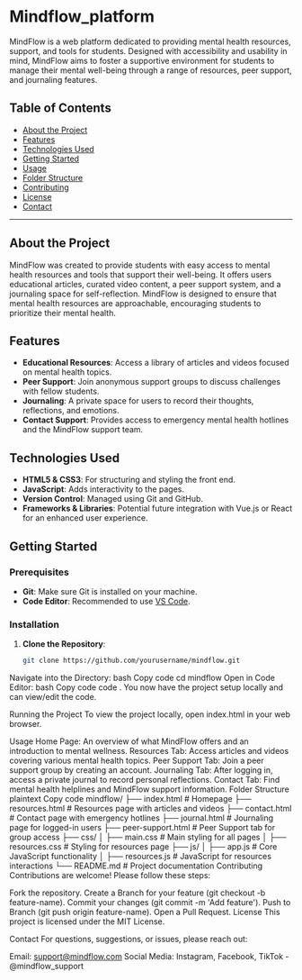# Mindflow_platform
MindFlow is a web platform dedicated to providing mental health resources, support, and tools for students. Designed with accessibility and usability in mind, MindFlow aims to foster a supportive environment for students to manage their mental well-being through a range of resources, peer support, and journaling features.

## Table of Contents
- [About the Project](#about-the-project)
- [Features](#features)
- [Technologies Used](#technologies-used)
- [Getting Started](#getting-started)
- [Usage](#usage)
- [Folder Structure](#folder-structure)
- [Contributing](#contributing)
- [License](#license)
- [Contact](#contact)

---

## About the Project
MindFlow was created to provide students with easy access to mental health resources and tools that support their well-being. It offers users educational articles, curated video content, a peer support system, and a journaling space for self-reflection. MindFlow is designed to ensure that mental health resources are approachable, encouraging students to prioritize their mental health.

## Features
- **Educational Resources**: Access a library of articles and videos focused on mental health topics.
- **Peer Support**: Join anonymous support groups to discuss challenges with fellow students.
- **Journaling**: A private space for users to record their thoughts, reflections, and emotions.
- **Contact Support**: Provides access to emergency mental health hotlines and the MindFlow support team.

## Technologies Used
- **HTML5 & CSS3**: For structuring and styling the front end.
- **JavaScript**: Adds interactivity to the pages.
- **Version Control**: Managed using Git and GitHub.
- **Frameworks & Libraries**: Potential future integration with Vue.js or React for an enhanced user experience.

## Getting Started

### Prerequisites
- **Git**: Make sure Git is installed on your machine.
- **Code Editor**: Recommended to use [VS Code](https://code.visualstudio.com/).

### Installation
1. **Clone the Repository**:
   ```bash
   git clone https://github.com/yourusername/mindflow.git
Navigate into the Directory:
bash
Copy code
cd mindflow
Open in Code Editor:
bash
Copy code
code .
You now have the project setup locally and can view/edit the code.

Running the Project
To view the project locally, open index.html in your web browser.

Usage
Home Page: An overview of what MindFlow offers and an introduction to mental wellness.
Resources Tab: Access articles and videos covering various mental health topics.
Peer Support Tab: Join a peer support group by creating an account.
Journaling Tab: After logging in, access a private journal to record personal reflections.
Contact Tab: Find mental health helplines and MindFlow support information.
Folder Structure
plaintext
Copy code
mindflow/
├── index.html           # Homepage
├── resources.html       # Resources page with articles and videos
├── contact.html         # Contact page with emergency hotlines
├── journal.html         # Journaling page for logged-in users
├── peer-support.html    # Peer Support tab for group access
├── css/
│   ├── main.css         # Main styling for all pages
│   ├── resources.css    # Styling for resources page
├── js/
│   ├── app.js           # Core JavaScript functionality
│   ├── resources.js     # JavaScript for resources interactions
└── README.md            # Project documentation
Contributing
Contributions are welcome! Please follow these steps:

Fork the repository.
Create a Branch for your feature (git checkout -b feature-name).
Commit your changes (git commit -m 'Add feature').
Push to Branch (git push origin feature-name).
Open a Pull Request.
License
This project is licensed under the MIT License.

Contact
For questions, suggestions, or issues, please reach out:

Email: support@mindflow.com
Social Media: Instagram, Facebook, TikTok - @mindflow_support
